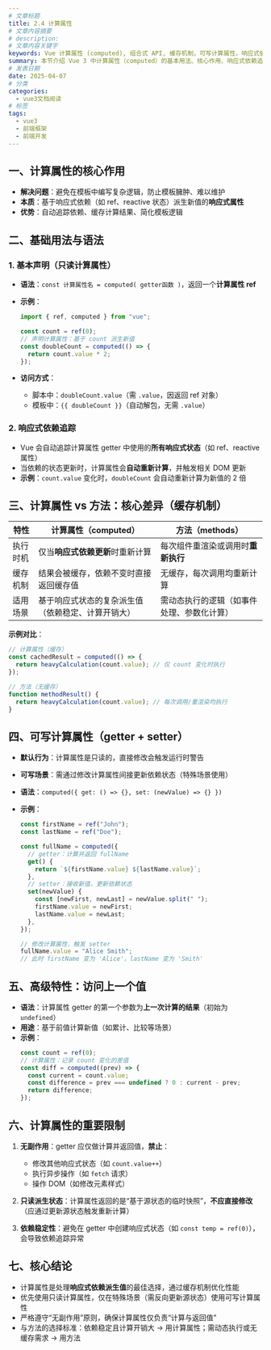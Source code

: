 ```yaml
---
# 文章标题
title: 2.4 计算属性
# 文章内容摘要
# description:
# 文章内容关键字
keywords: Vue 计算属性 (computed), 组合式 API, 缓存机制，可写计算属性，响应式依赖追踪
summary: 本节介绍 Vue 3 中计算属性（computed）的基本用法、核心作用、响应式依赖追踪、缓存机制以及可写计算属性等。
# 发表日期
date: 2025-04-07
# 分类
categories:
  - vue3文档阅读
# 标签
tags:
  - vue3
  - 前端框架
  - 前端开发
---
```


## 一、计算属性的核心作用

- **解决问题**：避免在模板中编写复杂逻辑，防止模板臃肿、难以维护
- **本质**：基于响应式依赖（如 ref、reactive 状态）派生新值的**响应式属性**
- **优势**：自动追踪依赖、缓存计算结果、简化模板逻辑

## 二、基础用法与语法

### 1. 基本声明（只读计算属性）

- **语法**：`const 计算属性名 = computed( getter函数 )`，返回一个**计算属性 ref**
- **示例**：

  ```js
  import { ref, computed } from "vue";

  const count = ref(0);
  // 声明计算属性：基于 count 派生新值
  const doubleCount = computed(() => {
    return count.value * 2;
  });
  ```

- **访问方式**：
  - 脚本中：`doubleCount.value`（需 `.value`，因返回 ref 对象）
  - 模板中：`{{ doubleCount }}`（自动解包，无需 `.value`）

### 2. 响应式依赖追踪

- Vue 会自动追踪计算属性 getter 中使用的**所有响应式状态**（如 ref、reactive 属性）
- 当依赖的状态更新时，计算属性会**自动重新计算**，并触发相关 DOM 更新
- **示例**：`count.value` 变化时，`doubleCount` 会自动重新计算为新值的 2 倍

## 三、计算属性 vs 方法：核心差异（缓存机制）

| 特性     | 计算属性（computed）                               | 方法（methods）                            |
| -------- | -------------------------------------------------- | ------------------------------------------ |
| 执行时机 | 仅当**响应式依赖更新**时重新计算                   | 每次组件重渲染或调用时**重新执行**         |
| 缓存机制 | 结果会被缓存，依赖不变时直接返回缓存值             | 无缓存，每次调用均重新计算                 |
| 适用场景 | 基于响应式状态的复杂派生值（依赖稳定、计算开销大） | 需动态执行的逻辑（如事件处理、参数化计算） |

**示例对比**：

```js
// 计算属性（缓存）
const cachedResult = computed(() => {
  return heavyCalculation(count.value); // 仅 count 变化时执行
});

// 方法（无缓存）
function methodResult() {
  return heavyCalculation(count.value); // 每次调用/重渲染均执行
}
```

## 四、可写计算属性（getter + setter）

- **默认行为**：计算属性是只读的，直接修改会触发运行时警告
- **可写场景**：需通过修改计算属性间接更新依赖状态（特殊场景使用）
- **语法**：`computed({ get: () => {}, set: (newValue) => {} })`
- **示例**：

  ```js
  const firstName = ref("John");
  const lastName = ref("Doe");

  const fullName = computed({
    // getter：计算并返回 fullName
    get() {
      return `${firstName.value} ${lastName.value}`;
    },
    // setter：接收新值，更新依赖状态
    set(newValue) {
      const [newFirst, newLast] = newValue.split(" ");
      firstName.value = newFirst;
      lastName.value = newLast;
    },
  });

  // 修改计算属性，触发 setter
  fullName.value = "Alice Smith";
  // 此时 firstName 变为 'Alice'，lastName 变为 'Smith'
  ```

## 五、高级特性：访问上一个值

- **语法**：计算属性 getter 的第一个参数为**上一次计算的结果**（初始为 `undefined`）
- **用途**：基于前值计算新值（如累计、比较等场景）
- **示例**：
  ```js
  const count = ref(0);
  // 计算属性：记录 count 变化的差值
  const diff = computed((prev) => {
    const current = count.value;
    const difference = prev === undefined ? 0 : current - prev;
    return difference;
  });
  ```

## 六、计算属性的重要限制

1. **无副作用**：getter 应仅做计算并返回值，**禁止**：

   - 修改其他响应式状态（如 `count.value++`）
   - 执行异步操作（如 `fetch` 请求）
   - 操作 DOM（如修改元素样式）

2. **只读派生状态**：计算属性返回的是“基于源状态的临时快照”，**不应直接修改**（应通过更新源状态触发重新计算）

3. **依赖稳定性**：避免在 getter 中创建响应式状态（如 `const temp = ref(0)`），会导致依赖追踪异常

## 七、核心结论

- 计算属性是处理**响应式依赖派生值**的最佳选择，通过缓存机制优化性能
- 优先使用只读计算属性，仅在特殊场景（需反向更新源状态）使用可写计算属性
- 严格遵守“无副作用”原则，确保计算属性仅负责“计算与返回值”
- 与方法的选择标准：依赖稳定且计算开销大 → 用计算属性；需动态执行或无缓存需求 → 用方法
